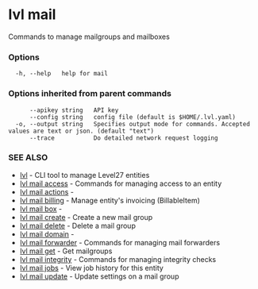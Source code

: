 # lvl mail

Commands to manage mailgroups and mailboxes

### Options

```
  -h, --help   help for mail
```

### Options inherited from parent commands

```
      --apikey string   API key
      --config string   config file (default is $HOME/.lvl.yaml)
  -o, --output string   Specifies output mode for commands. Accepted values are text or json. (default "text")
      --trace           Do detailed network request logging
```

### SEE ALSO

* [lvl](../lvl.md)	 - CLI tool to manage Level27 entities
* [lvl mail access](lvl_mail_access.md)	 - Commands for managing access to an entity
* [lvl mail actions](lvl_mail_actions.md)	 - 
* [lvl mail billing](lvl_mail_billing.md)	 - Manage entity's invoicing (BillableItem)
* [lvl mail box](lvl_mail_box.md)	 - 
* [lvl mail create](lvl_mail_create.md)	 - Create a new mail group
* [lvl mail delete](lvl_mail_delete.md)	 - Delete a mail group
* [lvl mail domain](lvl_mail_domain.md)	 - 
* [lvl mail forwarder](lvl_mail_forwarder.md)	 - Commands for managing mail forwarders
* [lvl mail get](lvl_mail_get.md)	 - Get mailgroups
* [lvl mail integrity](lvl_mail_integrity.md)	 - Commands for managing integrity checks
* [lvl mail jobs](lvl_mail_jobs.md)	 - View job history for this entity
* [lvl mail update](lvl_mail_update.md)	 - Update settings on a mail group

